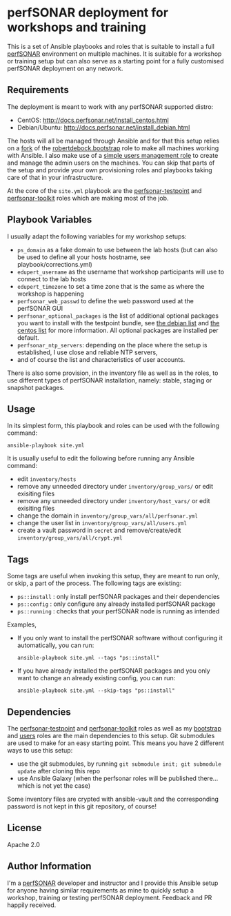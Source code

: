 perfSONAR deployment for workshops and training
===============================================

This is a set of Ansible playbooks and roles that is suitable to install a full [perfSONAR][ps] environment on multiple machines.  It is suitable for a workshop or training setup but can also serve as a starting point for a fully customised perfSONAR deployment on any network.

Requirements
------------

The deployment is meant to work with any perfSONAR supported distro:

  - CentOS: http://docs.perfsonar.net/install_centos.html
  - Debian/Ubuntu: http://docs.perfsonar.net/install_debian.html

The hosts will all be managed through Ansible and for that this setup relies on a [fork][tonin-bootstrap] of the [robertdebock.bootstrap][rdbs] role to make all machines working with Ansible.  I also make use of a [simple users management role][tonin-users] to create and manage the admin users on the machines.  You can skip that parts of the setup and provide your own provisioning roles and playbooks taking care of that in your infrastructure.

At the core of the `site.yml` playbook are the [perfsonar-testpoint][ps-testpoint] and [perfsonar-toolkit][ps-toolkit] roles which are making most of the job.

Playbook Variables
------------------

I usually adapt the following variables for my workshop setups:

  - `ps_domain` as a fake domain to use between the lab hosts (but can also be used to define all your hosts hostname, see playbook/corrections.yml)
  - `edupert_username` as the username that workshop participants will use to connect to the lab hosts
  - `edupert_timezone` to set a time zone that is the same as where the workshop is happening
  - `perfsonar_web_passwd` to define the web password used at the perfSONAR GUI
  - `perfsonar_optional_packages` is the list of additional optional packages you want to install with the testpoint bundle, see [the debian list][debian-optional] and [the centos list][centos-optional] for more information.  All optional packages are installed per default.
  - `perfsonar_ntp_servers`: depending on the place where the setup is established, I use close and reliable NTP servers,
  - and of course the list and characteristics of user accounts.

There is also some provision, in the inventory file as well as in the roles, to use different types of perfSONAR installation, namely: stable, staging or snapshot packages.

Usage
-----

In its simplest form, this playbook and roles can be used with the following command:

    ansible-playbook site.yml

It is usually useful to edit the following before running any Ansible command:

  - edit `inventory/hosts`
  - remove any unneeded directory under `inventory/group_vars/` or edit exisiting files
  - remove any unneeded directory under `inventory/host_vars/` or edit exisiting files
  - change the domain in `inventory/group_vars/all/perfsonar.yml`
  - change the user list in `inventory/group_vars/all/users.yml`
  - create a vault password in `secret` and remove/create/edit `inventory/group_vars/all/crypt.yml`

Tags
----

Some tags are useful when invoking this setup, they are meant to run only, or skip, a part of the process.  The following tags are existing:

  - `ps::install` : only install perfSONAR packages and their dependencies
  - `ps::config` : only configure any already installed perfSONAR package
  - `ps::running` : checks that your perfSONAR node is running as intended

Examples,

  - If you only want to install the perfSONAR software without configuring it automatically, you can run:

        ansible-playbook site.yml --tags "ps::install"

  - If you have already installed the perfSONAR packages and you only want to change an already existing config, you can run:

        ansible-playbook site.yml --skip-tags "ps::install"

Dependencies
------------

The [perfsonar-testpoint][ps-testpoint] and [perfsonar-toolkit][ps-toolkit] roles as well as my [bootstrap][tonin-bootstrap] and [users][tonin-users] roles are the main dependencies to this setup.  Git submodules are used to make for an easy starting point.  This means you have 2 different ways to use this setup:

  - use the git submodules, by running `git submodule init; git submodule update` after cloning this repo
  - use Ansible Galaxy (when the perfsonar roles will be published there… which is not yet the case)

Some inventory files are crypted with ansible-vault and the corresponding password is not kept in this git repository, of course!

License
-------

Apache 2.0

Author Information
------------------

I'm a [perfSONAR][ps] developer and instructor and I provide this Ansible setup for anyone having similar requirements as mine to quickly setup a workshop, training or testing perfSONAR deployment.  Feedback and PR happily received.


[tonin-bootstrap]: https://github.com/tonin/ansible-role-bootstrap
[tonin-users]: https://github.com/tonin/ansible-role-users
[ps-testpoint]: http://github.com/perfsonar/ansible-role-perfsonar-testpoint
[ps-toolkit]: https://github.com/tonin/ansible-role-perfsonar-toolkit
[rdbs]: https://galaxy.ansible.com/robertdebock/bootstrap/
[debian-optional]: http://docs.perfsonar.net/install_debian.html#optional-packages
[centos-optional]: http://docs.perfsonar.net/install_centos.html#optional-packages
[ps]: http://www.perfsonar.net
